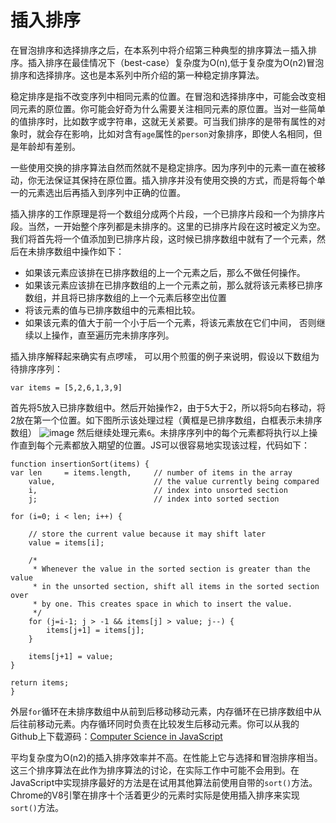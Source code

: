 # 插入排序
在冒泡排序和选择排序之后，在本系列中将介绍第三种典型的排序算法－插入排序。插入排序在最佳情况下（best-case）复杂度为O(n),低于复杂度为O(n2)冒泡排序和选择排序。这也是本系列中所介绍的第一种稳定排序算法。

稳定排序是指不改变序列中相同元素的位置。在冒泡和选择排序中，可能会改变相同元素的原位置。你可能会好奇为什么需要关注相同元素的原位置。当对一些简单的值排序时，比如数字或字符串，这就无关紧要。可当我们排序的是带有属性的对象时，就会存在影响，比如对含有`age`属性的`person`对象排序，即使人名相同，但是年龄却有差别。

一些使用交换的排序算法自然而然就不是稳定排序。因为序列中的元素一直在被移动，你无法保证其保持在原位置。插入排序并没有使用交换的方式，而是将每个单一的元素选出后再插入到序列中正确的位置。

插入排序的工作原理是将一个数组分成两个片段，一个已排序片段和一个为排序片段。当然，一开始整个序列都是未排序的。这里的已排序片段在这时被定义为空。我们将首先将一个值添加到已排序片段，这时候已排序数组中就有了一个元素，然后在未排序数组中操作如下：

- 如果该元素应该排在已排序数组的上一个元素之后，那么不做任何操作。
- 如果该元素应该排在已排序数组的上一个元素之前，那么就将该元素移已排序数组，并且将已排序数组的上一个元素后移空出位置
- 将该元素的值与已排序数组中的元素相比较。
- 如果该元素的值大于前一个小于后一个元素，将该元素放在它们中间， 否则继续以上操作，直至遍历完未排序序列。

插入排序解释起来确实有点啰嗦， 可以用个煎蛋的例子来说明，假设以下数组为待排序序列：

`var items = [5,2,6,1,3,9]`

首先将5放入已排序数组中。然后开始操作2，由于5大于2，所以将5向右移动，将2放在第一个位置。如下图所示该处理过程（黄框是已排序数组，白框表示未排序数组）
![image](https://www.nczonline.net/images/wp-content/uploads/2012/09/insertionsort.png)
然后继续处理元素`6`。未排序序列中的每个元素都将执行以上操作直到每个元素都放入期望的位置。JS可以很容易地实现该过程，代码如下：


    function insertionSort(items) {
    var len     = items.length,     // number of items in the array
        value,                      // the value currently being compared
        i,                          // index into unsorted section
        j;                          // index into sorted section

    for (i=0; i < len; i++) {

        // store the current value because it may shift later
        value = items[i];

        /*
         * Whenever the value in the sorted section is greater than the value
         * in the unsorted section, shift all items in the sorted section over
         * by one. This creates space in which to insert the value.
         */
        for (j=i-1; j > -1 && items[j] > value; j--) {
            items[j+1] = items[j];
        }

        items[j+1] = value;
    }

    return items;
    }



外层`for`循环在未排序数组中从前到后移动移动元素，内存循环在已排序数组中从后往前移动元素。内存循环同时负责在比较发生后移动元素。你可以从我的Github上下载源码：[Computer Science in JavaScript](https://github.com/nzakas/computer-science-in-javascript/)

平均复杂度为O(n2)的插入排序效率并不高。在性能上它与选择和冒泡排序相当。这三个排序算法在此作为排序算法的讨论，在实际工作中可能不会用到。在JavaScript中实现排序最好的方法是在试用其他算法前使用自带的`sort()`方法。Chrome的V8引擎在排序十个活着更少的元素时实际是使用插入排序来实现`sort()`方法。
        